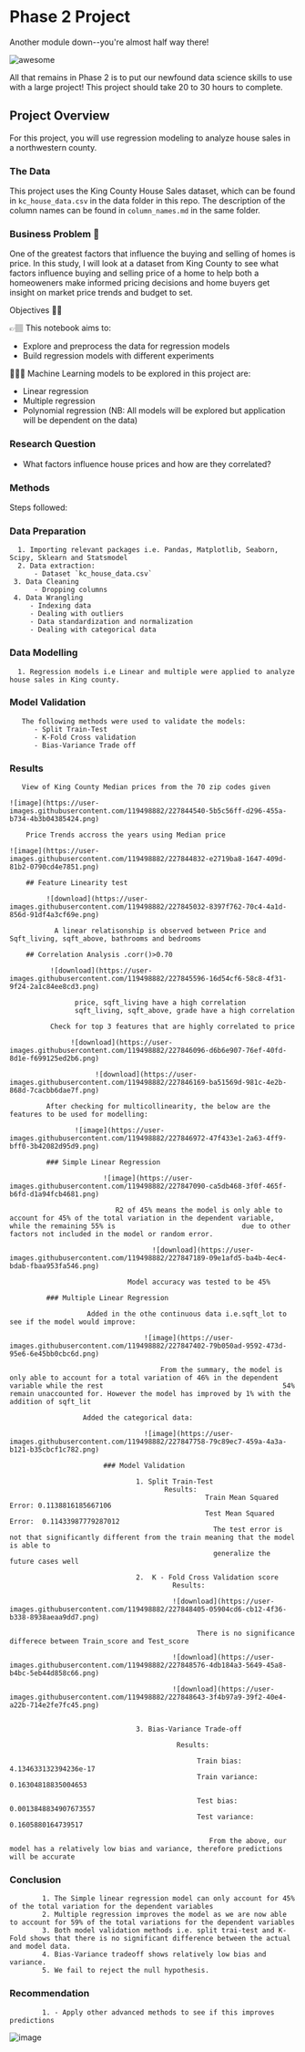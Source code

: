 # Phase 2 Project

Another module down--you're almost half way there!

![awesome](https://raw.githubusercontent.com/learn-co-curriculum/dsc-phase-2-project-campus/master/halfway-there.gif)

All that remains in Phase 2 is to put our newfound data science skills to use with a large project! This project should take 20 to 30 hours to complete.

## Project Overview

For this project, you will use regression modeling to analyze house sales in a northwestern county.

### The Data

This project uses the King County House Sales dataset, which can be found in  `kc_house_data.csv` in the data folder in this repo. The description of the column names can be found in `column_names.md` in the same folder. 

### Business Problem 🤔

One of the greatest factors that influence the buying and selling of homes is price. In this study, I will look at a dataset from King County to see what factors influence buying and selling price of a home to help both a homeoweners make informed pricing decisions and home buyers get insight on market price trends and budget to set.

Objectives ✍🏽

👉🏽 This notebook aims to:

- Explore and preprocess the data for regression models
- Build regression models with different experiments

👩🏽‍💻 Machine Learning models to be explored in this project are:

- Linear regression
- Multiple regression
- Polynomial regression
(NB: All models will be explored but application will be dependent on the data)

### Research Question
 - What factors influence house prices and how are they correlated?

### Methods

Steps followed:

### Data Preparation
      1. Importing relevant packages i.e. Pandas, Matplotlib, Seaborn, Scipy, Sklearn and Statsmodel
      2. Data extraction:
          - Dataset `kc_house_data.csv`
     3. Data Cleaning
          - Dropping columns
     4. Data Wrangling
         - Indexing data
         - Dealing with outliers
         - Data standardization and normalization
         - Dealing with categorical data
         
### Data Modelling

      1. Regression models i.e Linear and multiple were applied to analyze house sales in King county. 
      
### Model Validation

       The following methods were used to validate the models:
          - Split Train-Test
          - K-Fold Cross validation
          - Bias-Variance Trade off
### Results

       View of King County Median prices from the 70 zip codes given
       
    ![image](https://user-images.githubusercontent.com/119498882/227844540-5b5c56ff-d296-455a-b734-4b3b04385424.png)
     
        Price Trends accross the years using Median price
        
    ![image](https://user-images.githubusercontent.com/119498882/227844832-e2719ba8-1647-409d-81b2-0790cd4e7851.png)
    
        ## Feature Linearity test
        
             ![download](https://user-images.githubusercontent.com/119498882/227845032-8397f762-70c4-4a1d-856d-91df4a3cf69e.png)
             
               A linear relatisonship is observed between Price and Sqft_living, sqft_above, bathrooms and bedrooms
               
        ## Correlation Analysis .corr()>0.70
        
              ![download](https://user-images.githubusercontent.com/119498882/227845596-16d54cf6-58c8-4f31-9f24-2a1c84ee8cd3.png)
                
                    price, sqft_living have a high correlation
                    sqft_living, sqft_above, grade have a high correlation
                    
              Check for top 3 features that are highly correlated to price 
              
                   ![download](https://user-images.githubusercontent.com/119498882/227846096-d6b6e907-76ef-40fd-8d1e-f699125ed2b6.png) 
                   
                         ![download](https://user-images.githubusercontent.com/119498882/227846169-ba51569d-981c-4e2b-868d-7cacbb6dae7f.png)   
                         
             After checking for multicollinearity, the below are the features to be used for modelling:
               
                    ![image](https://user-images.githubusercontent.com/119498882/227846972-47f433e1-2a63-4ff9-bff0-3b42082d95d9.png)
             
             ### Simple Linear Regression

                           ![image](https://user-images.githubusercontent.com/119498882/227847090-ca5db468-3f0f-465f-b6fd-d1a94fcb4681.png)
                               
                              R2 of 45% means the model is only able to account for 45% of the total variation in the dependent variable, while the remaining 55% is                               due to other factors not included in the model or random error. 
                              
                                       ![download](https://user-images.githubusercontent.com/119498882/227847189-09e1afd5-ba4b-4ec4-bdab-fbaa953fa546.png)
                                       
                                 Model accuracy was tested to be 45%
                                 
             ### Multiple Linear Regression
             
                       Added in the othe continuous data i.e.sqft_lot to see if the model would improve:
                                     
                                     ![image](https://user-images.githubusercontent.com/119498882/227847402-79b050ad-9592-473d-95e6-6e45bb0cbc6d.png)

                                         From the summary, the model is only able to account for a total variation of 46% in the dependent variable while the rest                                            54% remain unaccounted for. However the model has improved by 1% with the addition of sqft_lit
                                         
                      Added the categorical data:

                                     ![image](https://user-images.githubusercontent.com/119498882/227847758-79c89ec7-459a-4a3a-b121-b35cbcf1c782.png)
                                     
                           ### Model Validation
                           
                                   1. Split Train-Test
                                          Results:
                                                    Train Mean Squared Error: 0.1138816185667106
                                                    Test Mean Squared Error:  0.11433987779287012
                                                      The test error is not that significantly different from the train meaning that the model is able to
                                                      generalize the future cases well
                                                      
                                   2.  K - Fold Cross Validation score
                                            Results:
                                            
                                            ![download](https://user-images.githubusercontent.com/119498882/227848405-05904cd6-cb12-4f36-b338-8938aeaa9dd7.png)
                                            
                                                  There is no significance differece between Train_score and Test_score
                                            
                                            ![download](https://user-images.githubusercontent.com/119498882/227848576-4db184a3-5649-45a8-b4bc-5eb44d858c66.png)
                                             
                                            ![download](https://user-images.githubusercontent.com/119498882/227848643-3f4b97a9-39f2-40e4-a22b-714e2fe7fc45.png)


                                   3. Bias-Variance Trade-off
                                   
                                             Results:
                                             
                                                  Train bias: 4.134633132394236e-17 
                                                  Train variance: 0.16304818835004653
                                                  
                                                  Test bias: 0.0013848834907673557 
                                                  Test variance: 0.1605880164739517
                                                  
                                                     From the above, our model has a relatively low bias and variance, therefore predictions will be accurate
  
 ### Conclusion
 
            1. The Simple linear regression model can only account for 45% of the total variation for the dependent variables
            2. Multiple regression improves the model as we are now able to account for 59% of the total variations for the dependent variables
            3. Both model validation methods i.e. split trai-test and K-Fold shows that there is no significant difference between the actual and model data.
            4. Bias-Variance tradeoff shows relatively low bias and variance.
            5. We fail to reject the null hypothesis.
            
 ### Recommendation
 
            1. - Apply other advanced methods to see if this improves predictions

  ![image](https://user-images.githubusercontent.com/119498882/227844540-5b5c56ff-d296-455a-b734-4b3b04385424.png)
 



